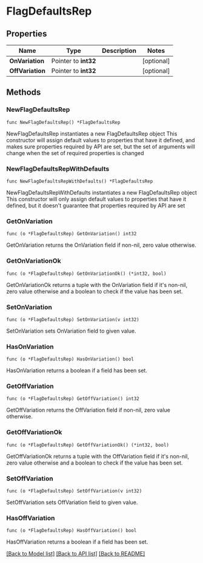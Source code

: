 # FlagDefaultsRep

## Properties

Name | Type | Description | Notes
------------ | ------------- | ------------- | -------------
**OnVariation** | Pointer to **int32** |  | [optional] 
**OffVariation** | Pointer to **int32** |  | [optional] 

## Methods

### NewFlagDefaultsRep

`func NewFlagDefaultsRep() *FlagDefaultsRep`

NewFlagDefaultsRep instantiates a new FlagDefaultsRep object
This constructor will assign default values to properties that have it defined,
and makes sure properties required by API are set, but the set of arguments
will change when the set of required properties is changed

### NewFlagDefaultsRepWithDefaults

`func NewFlagDefaultsRepWithDefaults() *FlagDefaultsRep`

NewFlagDefaultsRepWithDefaults instantiates a new FlagDefaultsRep object
This constructor will only assign default values to properties that have it defined,
but it doesn't guarantee that properties required by API are set

### GetOnVariation

`func (o *FlagDefaultsRep) GetOnVariation() int32`

GetOnVariation returns the OnVariation field if non-nil, zero value otherwise.

### GetOnVariationOk

`func (o *FlagDefaultsRep) GetOnVariationOk() (*int32, bool)`

GetOnVariationOk returns a tuple with the OnVariation field if it's non-nil, zero value otherwise
and a boolean to check if the value has been set.

### SetOnVariation

`func (o *FlagDefaultsRep) SetOnVariation(v int32)`

SetOnVariation sets OnVariation field to given value.

### HasOnVariation

`func (o *FlagDefaultsRep) HasOnVariation() bool`

HasOnVariation returns a boolean if a field has been set.

### GetOffVariation

`func (o *FlagDefaultsRep) GetOffVariation() int32`

GetOffVariation returns the OffVariation field if non-nil, zero value otherwise.

### GetOffVariationOk

`func (o *FlagDefaultsRep) GetOffVariationOk() (*int32, bool)`

GetOffVariationOk returns a tuple with the OffVariation field if it's non-nil, zero value otherwise
and a boolean to check if the value has been set.

### SetOffVariation

`func (o *FlagDefaultsRep) SetOffVariation(v int32)`

SetOffVariation sets OffVariation field to given value.

### HasOffVariation

`func (o *FlagDefaultsRep) HasOffVariation() bool`

HasOffVariation returns a boolean if a field has been set.


[[Back to Model list]](../README.md#documentation-for-models) [[Back to API list]](../README.md#documentation-for-api-endpoints) [[Back to README]](../README.md)


